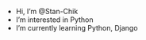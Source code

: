 - Hi, I’m @Stan-Chik
- I’m interested in Python
- I’m currently learning Python, Django


<!---
Stan-Chik/Stan-Chik is a ✨ special ✨ repository because its `README.md` (this file) appears on your GitHub profile.
You can click the Preview link to take a look at your changes.
--->
